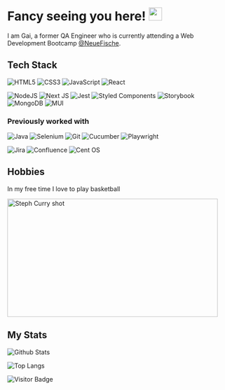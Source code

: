 # Fancy seeing you here! <img src="https://raw.githubusercontent.com/aemmadi/aemmadi/master/wave.gif" width="30">

I am Gai, a former QA Engineer who is currently attending a Web Development Bootcamp [@NeueFische](https://www.neuefische.de/).


## Tech Stack

![HTML5](https://img.shields.io/badge/html5-%23E34F26.svg?style=for-the-badge&logo=html5&logoColor=white)
![CSS3](https://img.shields.io/badge/css3-%231572B6.svg?style=for-the-badge&logo=css3&logoColor=white)
![JavaScript](https://img.shields.io/badge/javascript-%23323330.svg?style=for-the-badge&logo=javascript&logoColor=%23F7DF1E)
![React](https://img.shields.io/badge/react-%2320232a.svg?style=for-the-badge&logo=react&logoColor=%2361DAFB)

![NodeJS](https://img.shields.io/badge/node.js-6DA55F?style=for-the-badge&logo=node.js&logoColor=white)
![Next JS](https://img.shields.io/badge/Next-black?style=for-the-badge&logo=next.js&logoColor=white)
![Jest](https://img.shields.io/badge/-jest-%23C21325?style=for-the-badge&logo=jest&logoColor=white)
![Styled Components](https://img.shields.io/badge/styled--components-DB7093?style=for-the-badge&logo=styled-components&logoColor=white)
![Storybook](https://img.shields.io/badge/-Storybook-FF4785?style=for-the-badge&logo=storybook&logoColor=white)
![MongoDB](https://img.shields.io/badge/MongoDB-%234ea94b.svg?style=for-the-badge&logo=mongodb&logoColor=white)
![MUI](https://img.shields.io/badge/MUI-%230081CB.svg?style=for-the-badge&logo=mui&logoColor=white)



### Previously worked with
![Java](https://img.shields.io/badge/java-%23ED8B00.svg?style=for-the-badge&logo=java&logoColor=white)
![Selenium](https://img.shields.io/badge/-selenium-%43B02A?style=for-the-badge&logo=selenium&logoColor=white)
![Git](https://img.shields.io/badge/git-%23F05033.svg?style=for-the-badge&logo=git&logoColor=white)
![Cucumber](https://img.shields.io/badge/cucumber-23D96C.svg?style=for-the-badge&logo=cucumber&logoColor=black)
![Playwright](https://img.shields.io/badge/Playwright-44BA4B?style=for-the-badge&logo=playwright&logoColor=white)

![Jira](https://img.shields.io/badge/jira-%230A0FFF.svg?style=for-the-badge&logo=jira&logoColor=white)
![Confluence](https://img.shields.io/badge/confluence-%23172BF4.svg?style=for-the-badge&logo=confluence&logoColor=white)
![Cent OS](https://img.shields.io/badge/cent%20os-002260?style=for-the-badge&logo=centos&logoColor=F0F0F0)



## Hobbies
In my free time I love to play basketball

<img alt="Steph Curry shot" src="https://64.media.tumblr.com/8722b5e53b76bb34f4023174cf78887b/tumblr_mshlcaB6Oc1qcmnsoo1_r2_400.gifv" width="480" height="270">


## My Stats
![Github Stats](https://github-readme-stats.vercel.app/api?username=gaiisay&count_private=true&show_icons=true&include_all_commits=true)

![Top Langs](https://github-readme-stats.vercel.app/api/top-langs/?username=gaiisay&hide=TeX&layout=compact)

![Visitor Badge](https://visitor-badge.laobi.icu/badge?page_id=gaiisay.gaiisay)


